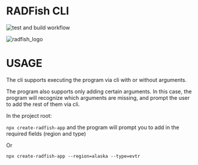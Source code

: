 # RADFish CLI

![test and build workflow](https://github.com/NMFS-RADFish/cli/actions/workflows/run-tests.yml/badge.svg)

![radfish_logo](https://github.com/NMFS-RADFish/boilerplate/assets/11274285/f0c1f78d-d2bd-4590-897c-c6ec87522dd1)

# USAGE

The cli supports executing the program via cli with or without arguments.

The program also supports only adding certain arguments. In this case, the program will recognize which arguments are missing, and prompt the user to add the rest of them via cli.

In the project root:

`npx create-radfish-app` and the program will prompt you to add in the required fields (region and type)

Or

`npx create-radfish-app --region=alaska --type=evtr`
